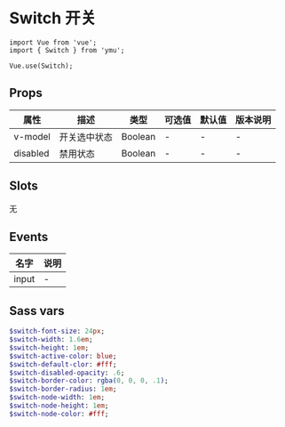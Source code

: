 # Switch 开关

```
import Vue from 'vue';
import { Switch } from 'ymu';

Vue.use(Switch);
```

## Props

| 属性 | 描述 | 类型 | 可选值 | 默认值 | 版本说明 |
| - | - | - | - | - | - |
| v-model | 开关选中状态 | Boolean | - | - | - |
| disabled | 禁用状态 | Boolean | - | - | - |


## Slots

无


## Events

| 名字 | 说明 |
| - | - |
| input | - |


## Sass vars

```sass
$switch-font-size: 24px;
$switch-width: 1.6em;
$switch-height: 1em;
$switch-active-color: blue;
$switch-default-clor: #fff;
$switch-disabled-opacity: .6;
$switch-border-color: rgba(0, 0, 0, .1);
$switch-border-radius: 1em;
$switch-node-width: 1em;
$switch-node-height: 1em;
$switch-node-color: #fff;
```
